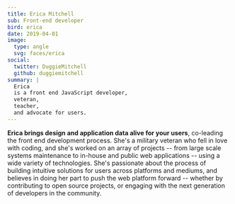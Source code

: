 ```yaml
---
title: Erica Mitchell
sub: Front-end developer
bird: erica
date: 2019-04-01
image:
  type: angle
  svg: faces/erica
social:
  twitter: DuggieMitchell
  github: duggiemitchell
summary: |
  Erica
  is a front end JavaScript developer,
  veteran,
  teacher,
  and advocate for users.
---
```


**Erica brings design and application data alive for your users**,
co-leading the front end development process.
She's a military veteran who fell in love with coding,
and she's worked on an array of projects --
from large scale systems maintenance to
in-house and public web applications --
using a wide variety of technologies.
She's passionate about the process
of building intuitive solutions for users
across platforms and mediums,
and believes in doing her part to push the web platform forward --
whether by contributing to open source projects,
or engaging with the next generation of developers in the community.

